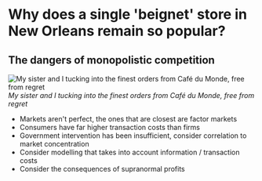 # Why does a single 'beignet' store in New Orleans remain so popular?

## The dangers of monopolistic competition

![My sister and I tucking into the finest orders from Café du Monde, free from regret](https://thelazymd.github.io/site-backend/articles/images/beignets.jpg?)
*My sister and I tucking into the finest orders from Café du Monde, free from regret*

- Markets aren't perfect, the ones that are closest are factor markets
- Consumers have far higher transaction costs than firms
- Government intervention has been insufficient, consider correlation to market concentration
- Consider modelling that takes into account information / transaction costs
- Consider the consequences of supranormal profits